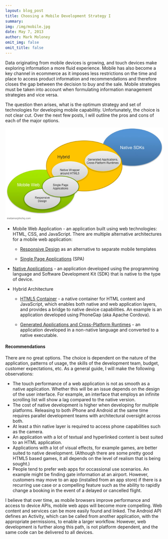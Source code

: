 ```yaml
---
layout: blog_post
title: Choosing a Mobile Development Strategy I
summary:
img: /img/mobile.jpg
date: May 7, 2013
author: Mark Moloney
omit_img: false
omit_title: false
---
```


Data originating from mobile devices is growing, and touch devices make exploring information a more fluid
experience. Mobile has also become a key channel in ecommerce as it imposes less restrictions on the time and place
to access product information and recommendations and therefore closes the gap between the decision to buy and
the sale. Mobile strategies must be taken into account when formulating information management strategies
and vice versa.

The question then arises, what is the optimum strategy and set of technologies for developing mobile capabilitiy.
Unfortunately, the
choice is not clear cut. Over the next few posts, I will outline the pros and cons of each of the major options.

![Mobile Development Options](/img/mobile_options.jpg)

<ul>
  <li>
    <p>
      Mobile Web Application - an application built using web technologies: HTML, CSS, and JavaScript. There are
      multiple alternative architectures for a mobile web application:
    </p>
    <ul>
      <li><p><a href="/2013/05/07/responsive-design/">Responsive Design</a> as an alternative to separate mobile templates</p></li>
      <li><p><a href="/2013/05/07/single-page-applications/">Single Page Applications</a> (SPA)</p></li>
    </ul>
  </li>
  <li>
    <p>
      <a href="#">Native Applications</a> - an application developed using the programming language and Software Development Kit (SDK) that is native
      to the type of device.
    </p>
  </li>
  <li>
    <p>Hybrid Architecture</p>
    <ul>
      <li>
        <p>
          <a href="#">HTML5 Container</a> - a native container for HTML content and JavaScript, which enables
          both native and web application layers, and provides a bridge to native device capabilities. An example is
          an application developed using PhoneGap (aka Apache Cordova).
        </p>
      </li>
      <li>
        <p>
          <a href="#">Generated Applications and Cross-Platform Runtimes</a> - an application developed in a non-native language and converted to a native executable.
        </p>
      </li>
    </ul>
  </li>
</ul>

<h4>Recommendations</h4>

There are no great options. The choice is dependent on the nature of the application,
patterns of usage, the skills of the development team, budget, customer expectations, etc. As a general guide, I will
make the following observations:

* The touch performance of a web application is not as smooth as a native application. Whether this will be an issue
depends on the design of the user interface. For example, an interface that employs an infinite scrolling list
will show a lag compared to the native version.
* The cost of native development is higher when developing for multiple platforms. Releasing to both iPhone and
Android at the same time requires parallel development teams with architectural oversight across both.
* At least a thin native layer is required to access phone capabilities such as the camera.
* An application with a lot of textual and hyperlinked content is best suited to an HTML application.
* Applications with a lot of visual effects, for example games, are better suited to native development. (Although
there are some pretty good HTML5 based games, it all depends on the level of realism that is being sought.)
* People tend to prefer web apps for occassional use scenarios. An example might be finding gate information at an
airport. However, customers may move to an app (installed from an app store) if there is a recurring use case or a
compelling feature such as the ability to rapidly change a booking in the event of a delayed or cancelled flight.

I believe that over time, as mobile browsers improve performance and access to device APIs, mobile web apps will
become more compelling. Web content and services can be more easily found and linked. The Android API defines an
Activity, which can be called from another application, with the appropriate permissions, to enable a larger
workflow. However, web development is further along this path, is not platform dependent, and the same code can
be delivered to all devices.

